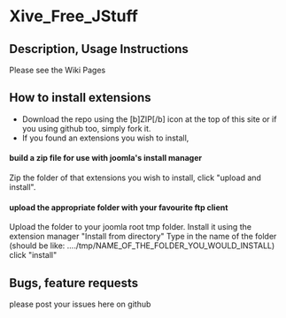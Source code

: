 # Xive_Free_JStuff

## Description, Usage Instructions
Please see the Wiki Pages

## How to install extensions
- Download the repo using the [b]ZIP[/b] icon at the top of this site or if you using github too, simply fork it.
- If you found an extensions you wish to install,

#### build a zip file for use with joomla's install manager
Zip the folder of that extensions you wish to install, click "upload and install".

#### upload the appropriate folder with your favourite ftp client
Upload the folder to your joomla root tmp folder. Install it using the extension manager "Install from directory"
Type in the name of the folder (should be like: ..../tmp/NAME_OF_THE_FOLDER_YOU_WOULD_INSTALL)
click "install"

## Bugs, feature requests
please post your issues here on github
